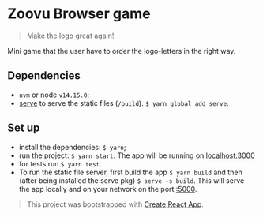# Zoovu Browser game

> Make the logo great again!

Mini game that the user have to order the logo-letters in the right way.

## Dependencies

- `nvm` or node `v14.15.0`;
- [serve](https://www.npmjs.com/package/serve) to serve the static files (`/build`). `$ yarn global add serve`.

## Set up

- install the dependencies: `$ yarn`;
- run the project: `$ yarn start`. The app will be running on [localhost:3000](http://localhost:3000)
- for tests run `$ yarn test`.
- To run the static file server, first build the app `$ yarn build` and then (after being installed the serve pkg) `$ serve -s build`. This will serve the app locally and on your network on the port [:5000](http://localhost:5000).

> This project was bootstrapped with [Create React App](https://github.com/facebook/create-react-app).
